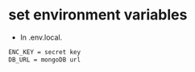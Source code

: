 # set environment variables

- In .env.local.

```bash
ENC_KEY = secret key
DB_URL = mongoDB url
```
